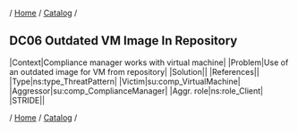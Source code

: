 / [Home](/acctp/) / [Catalog](/acctp/catalog/) /

## DC06 Outdated VM Image In Repository

|Context|Compliance manager works with virtual machine|
|Problem|Use of an outdated image for VM from repository|
|Solution||
|References||
|Type|ns:type_ThreatPattern|
|Victim|su:comp_VirtualMachine|
|Aggressor|su:comp_ComplianceManager|
|Aggr. role|ns:role_Client|
|STRIDE||

/ [Home](/acctp/) / [Catalog](/acctp/catalog/) /
